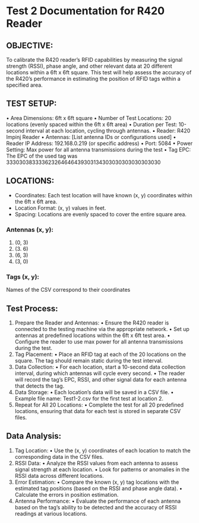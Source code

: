# Test 2 Documentation for R420 Reader

## OBJECTIVE:
To calibrate the R420 reader’s RFID capabilities by measuring the signal strength (RSSI), phase angle, and other relevant data at 20 different locations within a 6ft x 6ft square. This test will help assess the accuracy of the R420’s performance in estimating the position of RFID tags within a specified area.

## TEST SETUP:
• Area Dimensions: 6ft x 6ft square
• Number of Test Locations: 20 locations (evenly spaced within the 6ft x 6ft area)
• Duration per Test: 10-second interval at each location, cycling through antennas.
• Reader: R420 Impinj Reader
• Antennas: [List antenna IDs or configurations used]
• Reader IP Address: 192.168.0.219 (or specific address)
• Port: 5084
• Power Setting: Max power for all antenna transmissions during the test
• Tag EPC: The EPC of the used tag was 333030383333623264646439303134303030303030303030

## LOCATIONS:
- Coordinates: Each test location will have known (x, y) coordinates within the 6ft x 6ft area.
- Location Format: (x, y) values in feet.
- Spacing: Locations are evenly spaced to cover the entire square area.

### Antennas (x, y):
1. (0, 3)
2. (3. 6)
3. (6, 3)
4. (3, 0)

### Tags (x, y):
Names of the CSV correspond to their coordinates


## Test Process:
1. Prepare the Reader and Antennas:
• Ensure the R420 reader is connected to the testing machine via the appropriate network.
• Set up antennas at predefined locations within the 6ft x 6ft test area.
• Configure the reader to use max power for all antenna transmissions during the test.
2. Tag Placement:
• Place an RFID tag at each of the 20 locations on the square. The tag should remain static during the test interval.
3. Data Collection:
• For each location, start a 10-second data collection interval, during which antennas will cycle every second.
• The reader will record the tag’s EPC, RSSI, and other signal data for each antenna that detects the tag.
4. Data Storage:
• Each location’s data will be saved in a CSV file.
• Example file name: Test1-2.csv for the first test at location 2.
5. Repeat for All 20 Locations:
• Complete the test for all 20 predefined locations, ensuring that data for each test is stored in separate CSV files.

## Data Analysis:
1. Tag Location:
• Use the (x, y) coordinates of each location to match the corresponding data in the CSV files.
2. RSSI Data:
• Analyze the RSSI values from each antenna to assess signal strength at each location.
• Look for patterns or anomalies in the RSSI data across different locations.
3. Error Estimation:
• Compare the known (x, y) tag locations with the estimated tag positions (based on the RSSI and phase angle data).
• Calculate the errors in position estimation.
4. Antenna Performance:
• Evaluate the performance of each antenna based on the tag’s ability to be detected and the accuracy of RSSI readings at various locations.
